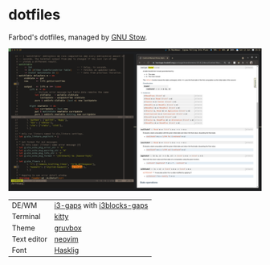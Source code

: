 # dotfiles

Farbod's dotfiles, managed by [GNU Stow](https://www.gnu.org/software/stow/).

![screenshot](https://github.com/farbodsz/dotfiles/blob/master/screenshot.png?raw=true)

|             |                                                                                                             |
| ----------- | ----------------------------------------------------------------------------------------------------------- |
| DE/WM       | [i3-gaps](https://github.com/Airblader/i3) with [i3blocks-gaps](https://github.com/Airblader/i3blocks-gaps) |
| Terminal    | [kitty](https://sw.kovidgoyal.net/kitty/)                                                                   |
| Theme       | [gruvbox](https://github.com/gruvbox-community/gruvbox)                                                     |
| Text editor | [neovim](https://github.com/neovim/neovim)                                                                  |
| Font        | [Hasklig](https://github.com/i-tu/Hasklig)                                                                  |
